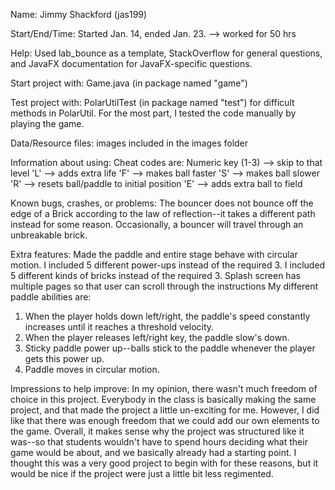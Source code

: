Name: Jimmy Shackford (jas199)

Start/End/Time: Started Jan. 14, ended Jan. 23. --> worked for 50 hrs

Help: Used lab_bounce as a template, StackOverflow for general questions, and JavaFX documentation for JavaFX-specific questions.

Start project with: Game.java (in package named "game")

Test project with: PolarUtilTest (in package named "test") for difficult methods in PolarUtil. For the most part, I tested the code manually by playing the game.

Data/Resource files: images included in the images folder

Information about using: Cheat codes are:
	Numeric key (1-3) --> skip to that level
	'L' --> adds extra life
	'F' --> makes ball faster
	'S' --> makes ball slower
	'R' --> resets ball/paddle to initial position
	'E' --> adds extra ball to field

Known bugs, crashes, or problems: The bouncer does not bounce off the edge of a Brick according to the law of reflection--it takes a different path instead for some reason. Occasionally, a bouncer will travel through an unbreakable brick.

Extra features: Made the paddle and entire stage behave with circular motion.
I included 5 different power-ups instead of the required 3.
I included 5 different kinds of bricks instead of the required 3.
Splash screen has multiple pages so that user can scroll through the instructions
My different paddle abilities are:
1. When the player holds down left/right, the paddle's speed constantly increases until it reaches a threshold velocity.
2. When the player releases left/right key, the paddle slow's down.
3. Sticky paddle power up--balls stick to the paddle whenever the player gets this power up.
4. Paddle moves in circular motion.

Impressions to help improve: In my opinion, there wasn't much freedom of choice in this project. Everybody in the class is basically making the same project, and that made the project a little un-exciting for me. However, I did like that there was enough freedom that we could add our own elements to the game. Overall, it makes sense why the project was structured like it was--so that students wouldn't have to spend hours deciding what their game would be about, and we basically already had a starting point. I thought this was a very good project to begin with for these reasons, but it would be nice if the project were just a little bit less regimented.